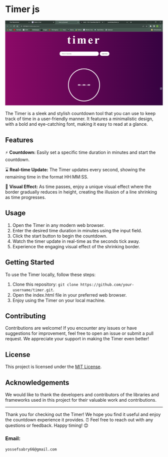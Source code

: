 # Timer js
![image](Merlin%20_%20Chat%20-%20Google%20Chrome%2021_09_2023%205_10_06%20PM.png)


The Timer is a sleek and stylish countdown tool that you can use to keep track of time in a user-friendly manner. It features a minimalistic design, with a bold and eye-catching font, making it easy to read at a glance. 

## Features

⚡️ **Countdown:** Easily set a specific time duration in minutes and start the countdown.

⌛️ **Real-time Update:** The Timer updates every second, showing the remaining time in the format HH:MM:SS.

🌈 **Visual Effect:** As time passes, enjoy a unique visual effect where the border gradually reduces in height, creating the illusion of a line shrinking as time progresses.

## Usage

1. Open the Timer in any modern web browser.
2. Enter the desired time duration in minutes using the input field.
3. Click the start button to begin the countdown.
4. Watch the timer update in real-time as the seconds tick away.
5. Experience the engaging visual effect of the shrinking border.

## Getting Started

To use the Timer locally, follow these steps:

1. Clone this repository: `git clone https://github.com/your-username/timer.git`.
2. Open the index.html file in your preferred web browser.
3. Enjoy using the Timer on your local machine.

## Contributing

Contributions are welcome! If you encounter any issues or have suggestions for improvement, feel free to open an issue or submit a pull request. We appreciate your support in making the Timer even better!

## License

This project is licensed under the [MIT License](LICENSE).

## Acknowledgements

We would like to thank the developers and contributors of the libraries and frameworks used in this project for their valuable work and contributions.

---

Thank you for checking out the Timer! We hope you find it useful and enjoy the countdown experience it provides. ⏰ Feel free to reach out with any questions or feedback. Happy timing! 😊


### Email: 
```
yossefsabry66@gmail.com
```